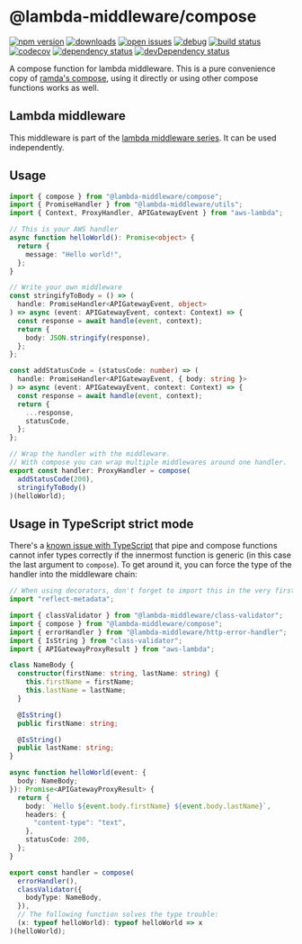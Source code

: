 # @lambda-middleware/compose

[![npm version](https://badge.fury.io/js/%40lambda-middleware%2Fcompose.svg)](https://npmjs.org/package/@lambda-middleware/compose)
[![downloads](https://img.shields.io/npm/dw/%40lambda-middleware%2Fcompose.svg)](https://npmjs.org/package/@lambda-middleware/compose)
[![open issues](https://img.shields.io/github/issues-raw/dbartholomae/lambda-middleware.svg)](https://github.com/dbartholomae/lambda-middleware/issues)
[![debug](https://img.shields.io/badge/debug-blue.svg)](https://github.com/visionmedia/debug#readme)
[![build status](https://github.com/dbartholomae/lambda-middleware/workflows/.github/workflows/build.yml/badge.svg?branch=main)](https://github.com/dbartholomae/lambda-middleware/actions?query=workflow%3A.github%2Fworkflows%2Fbuild.yml)
[![codecov](https://codecov.io/gh/dbartholomae/lambda-middleware/branch/main/graph/badge.svg)](https://codecov.io/gh/dbartholomae/lambda-middleware)
[![dependency status](https://david-dm.org/dbartholomae/lambda-middleware.svg?theme=shields.io)](https://david-dm.org/dbartholomae/lambda-middleware)
[![devDependency status](https://david-dm.org/dbartholomae/lambda-middleware/dev-status.svg)](https://david-dm.org/dbartholomae/lambda-middleware?type=dev)

A compose function for lambda middleware. This is a pure convenience copy of [ramda's compose](https://ramdajs.com/docs/#compose), using it directly or using other compose functions works as well.

## Lambda middleware

This middleware is part of the [lambda middleware series](https://dbartholomae.github.io/lambda-middleware/). It can be used independently.

## Usage

```typescript
import { compose } from "@lambda-middleware/compose";
import { PromiseHandler } from "@lambda-middleware/utils";
import { Context, ProxyHandler, APIGatewayEvent } from "aws-lambda";

// This is your AWS handler
async function helloWorld(): Promise<object> {
  return {
    message: "Hello world!",
  };
}

// Write your own middleware
const stringifyToBody = () => (
  handle: PromiseHandler<APIGatewayEvent, object>
) => async (event: APIGatewayEvent, context: Context) => {
  const response = await handle(event, context);
  return {
    body: JSON.stringify(response),
  };
};

const addStatusCode = (statusCode: number) => (
  handle: PromiseHandler<APIGatewayEvent, { body: string }>
) => async (event: APIGatewayEvent, context: Context) => {
  const response = await handle(event, context);
  return {
    ...response,
    statusCode,
  };
};

// Wrap the handler with the middleware.
// With compose you can wrap multiple middlewares around one handler.
export const handler: ProxyHandler = compose(
  addStatusCode(200),
  stringifyToBody()
)(helloWorld);
```

## Usage in TypeScript strict mode

There's a [known issue with TypeScript](https://github.com/microsoft/TypeScript/issues/29904) that pipe and compose functions cannot
infer types correctly if the innermost function is generic (in this case the last argument to `compose`).
To get around it, you can force the type of the handler into the middleware chain:

```ts
// When using decorators, don't forget to import this in the very first line of code
import "reflect-metadata";

import { classValidator } from "@lambda-middleware/class-validator";
import { compose } from "@lambda-middleware/compose";
import { errorHandler } from "@lambda-middleware/http-error-handler";
import { IsString } from "class-validator";
import { APIGatewayProxyResult } from "aws-lambda";

class NameBody {
  constructor(firstName: string, lastName: string) {
    this.firstName = firstName;
    this.lastName = lastName;
  }

  @IsString()
  public firstName: string;

  @IsString()
  public lastName: string;
}

async function helloWorld(event: {
  body: NameBody;
}): Promise<APIGatewayProxyResult> {
  return {
    body: `Hello ${event.body.firstName} ${event.body.lastName}`,
    headers: {
      "content-type": "text",
    },
    statusCode: 200,
  };
}

export const handler = compose(
  errorHandler(),
  classValidator({
    bodyType: NameBody,
  }),
  // The following function solves the type trouble:
  (x: typeof helloWorld): typeof helloWorld => x
)(helloWorld);
```
